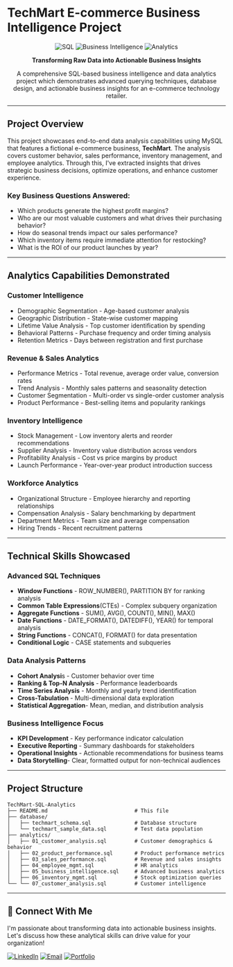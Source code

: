 # TechMart E-commerce Business Intelligence Project

<div align="center">

![SQL](https://img.shields.io/badge/SQL-MySQL-blue?style=for-the-badge&logo=mysql)
![Business Intelligence](https://img.shields.io/badge/Business-Intelligence-green?style=for-the-badge)
![Analytics](https://img.shields.io/badge/Data-Analytics-orange?style=for-the-badge)

**Transforming Raw Data into Actionable Business Insights**

A comprehensive SQL-based business intelligence and data analytics project which demonstrates advanced querying techniques, database design, and actionable business insights for an e-commerce technology retailer.

</div>

---

## Project Overview

This project showcases end-to-end data analysis capabilities using MySQL that features a fictional e-commerce business, **TechMart**. The analysis covers customer behavior, sales performance, inventory management, and employee analytics. Through this, I've extracted insights that drives strategic business decisions, optimize operations, and enhance customer experience.

### Key Business Questions Answered:
- Which products generate the highest profit margins?
- Who are our most valuable customers and what drives their purchasing behavior?
- How do seasonal trends impact our sales performance?
- Which inventory items require immediate attention for restocking?
- What is the ROI of our product launches by year?

---

## Analytics Capabilities Demonstrated

### Customer Intelligence
- Demographic Segmentation - Age-based customer analysis
- Geographic Distribution - State-wise customer mapping
- Lifetime Value Analysis - Top customer identification by spending
- Behavioral Patterns - Purchase frequency and order timing analysis
- Retention Metrics - Days between registration and first purchase

### Revenue & Sales Analytics
- Performance Metrics - Total revenue, average order value, conversion rates
- Trend Analysis - Monthly sales patterns and seasonality detection
- Customer Segmentation - Multi-order vs single-order customer analysis
- Product Performance - Best-selling items and popularity rankings

### Inventory Intelligence
- Stock Management - Low inventory alerts and reorder recommendations
- Supplier Analysis - Inventory value distribution across vendors
- Profitability Analysis - Cost vs price margins by product
- Launch Performance - Year-over-year product introduction success

### Workforce Analytics
- Organizational Structure - Employee hierarchy and reporting relationships
- Compensation Analysis - Salary benchmarking by department
- Department Metrics - Team size and average compensation
- Hiring Trends - Recent recruitment patterns

---

## Technical Skills Showcased

### Advanced SQL Techniques
- **Window Functions** - ROW_NUMBER(), PARTITION BY for ranking analysis
- **Common Table Expressions**(CTEs) - Complex subquery organization
- **Aggregate Functions** - SUM(), AVG(), COUNT(), MIN(), MAX()
- **Date Functions** - DATE_FORMAT(), DATEDIFF(), YEAR() for temporal analysis
- **String Functions** - CONCAT(), FORMAT() for data presentation
- **Conditional Logic** - CASE statements and subqueries

### Data Analysis Patterns
- **Cohort Analysi**s - Customer behavior over time
- **Ranking & Top-N Analysis** - Performance leaderboards
- **Time Series Analysis** - Monthly and yearly trend identification
- **Cross-Tabulation** - Multi-dimensional data exploration
- **Statistical Aggregation**- Mean, median, and distribution analysis

### Business Intelligence Focus
- **KPI Development** - Key performance indicator calculation
- **Executive Reporting** - Summary dashboards for stakeholders
- **Operational Insights** - Actionable recommendations for business teams
- **Data Storytelling**- Clear, formatted output for non-technical audiences

---

## Project Structure

```
TechMart-SQL-Analytics
├── README.md                            # This file
├── database/
│   ├── techmart_schema.sql              # Database structure
│   └── techmart_sample_data.sql         # Test data population
├── analytics/
│   ├── 01_customer_analysis.sql         # Customer demographics & behavior
│   ├── 02_product_performance.sql       # Product performance metrics
│   ├── 03_sales_performance.sql         # Revenue and sales insights
│   ├── 04_employee_mgmt.sql             # HR analytics
│   ├── 05_business_intelligence.sql     # Advanced business analytics
│   ├── 06_inventory_mgmt.sql            # Stock optimization queries
└── └── 07_customer_analysis.sql         # Customer intelligence
```

---

## 🤝 Connect With Me

I'm passionate about transforming data into actionable business insights. Let's discuss how these analytical skills can drive value for your organization!

[![LinkedIn](https://img.shields.io/badge/LinkedIn-Connect-blue?style=for-the-badge&logo=linkedin)](https://www.linkedin.com/in/juvan-emanuel-paulo-30a7a4252/)
[![Email](https://img.shields.io/badge/Email-Contact-red?style=for-the-badge&logo=gmail)](mailto:juvanpaulo@gmail.com.com)
[![Portfolio](https://img.shields.io/badge/Portfolio-View-green?style=for-the-badge&logo=github)](https://github.com/naori11)

